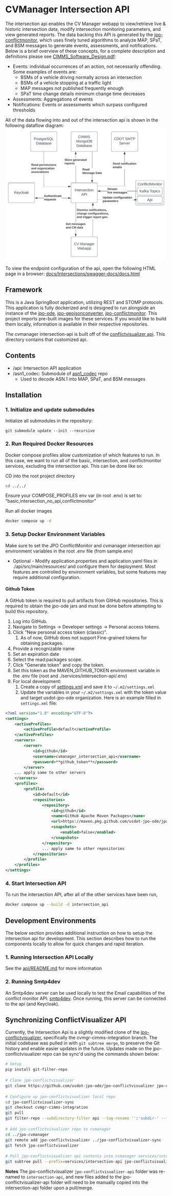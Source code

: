 # CVManager Intersection API

The intersection api enables the CV Manager webapp to view/retrieve live & historic intersection data, modify intersection monitoring parameters, and view generated reports. The data backing this API is generated by the [jpo-conflictmonitor](https://github.com/usdot-jpo-ode/jpo-conflictmonitor), which uses finely tuned algorithms to analyze MAP, SPaT, and BSM messages to generate events, assessments, and notifications. Below is a brief overview of these concepts, for a complete description and definitions please see [CIMMS_Software_Design.pdf](../../docs/Intersections/CIMMS_Software_Design.pdf):

- Events: individual occurrences of an action, not necessarily offending. Some examples of events are:
  - BSMs of a vehicle driving normally across an intersection
  - BSMs of a vehicle stopping at a traffic light
  - MAP messages not published frequently enough
  - SPaT time change details minimum change time decreases
- Assessments: Aggregations of events
- Notifications: Events or assessments which surpass configured thresholds

All of the data flowing into and out of the intersection api is shown in the following dataflow diagram:
![Intersection Api Dataflow Diagram](../../docs/Intersections/Intersection_Api_Dataflows.png)

To view the endpoint configuration of the api, open the following HTML page in a browser: [docs/Intersections/swagger-docs/docs.html](../../docs/Intersections/swagger-docs/docs.html)

## Framework

This is a Java SpringBoot application, utilizing REST and STOMP protocols. This application is fully dockerized and is designed to run alongside an instance of the [jpo-ode](https://github.com/usdot-jpo-ode/jpo-ode), [jpo-geojsonconverter](https://github.com/usdot-jpo-ode/jpo-geojsonconverter), [jpo-conflictmonitor](https://github.com/usdot-jpo-ode/jpo-conflictmonitor). This project imports pre-built images for these services. If you would like to build them locally, information is available in their respective repositories.

The cvmanager intersection-api is built off of the [conflictvisualizer api](https://github.com/usdot-jpo-ode/jpo-conflictvisualizer/tree/cvmgr-cimms-integration/api). This directory contains that customized api.

## Contents

- /api: Intersection API application
- /asn1_codec: Submodule of [asn1_codec](https://github.com/usdot-jpo-ode/asn1_codec) repo
  - Used to decode ASN.1 into MAP, SPaT, and BSM messages

## Installation

### 1. Initialize and update submodules

Initialize all submodules in the repository:

```
git submodule update --init --recursive
```

### 2. Run Required Docker Resources

Docker compose profiles allow customization of which features to run. In this case, we want to run all of the basic, intersection, and conflictmonitor services, excluding the intersection api. This can be done like so:

CD into the root project directory

```sh
cd ../../
```

Ensure your COMPOSE_PROFILES env var (in root .env) is set to: "basic,intersection_no_api,conflictmonitor"

Run all docker images

```sh
docker compose up -d
```

### 3. Setup Docker Environment Variables

Make sure to set the JPO ConflictMonitor and cvmanager intersection api environment variables in the root .env file (from sample.env)

- Optional - Modify application.properties and application.yaml files in ./api/src/main/resources/ and configure them for deployment. Most features are controlled by environment variables, but some features may require additional configuration.

#### Github Token

A GitHub token is required to pull artifacts from GitHub repositories. This is required to obtain the jpo-ode jars and must be done before attempting to build this repository.

1. Log into GitHub.
2. Navigate to Settings -> Developer settings -> Personal access tokens.
3. Click "New personal access token (classic)".
   1. As of now, GitHub does not support Fine-grained tokens for obtaining packages.
4. Provide a recognizable name
5. Set an expiration date
6. Select the read:packages scope.
7. Click "Generate token" and copy the token.
8. Set this token as the MAVEN_GITHUB_TOKEN environment variable in the .env file (root and ./services/intersection-api/.env)
9. For local development:
   1. Create a copy of [settings.xml](api/settings.xml) and save it to `~/.m2/settings.xml`
   2. Update the variables in your `~/.m2/settings.xml` with the token value and target usdot-jpo-ode organization. Here is an example filled in `settings.xml` file:

```XML
<?xml version="1.0" encoding="UTF-8"?>
<settings>
    <activeProfiles>
        <activeProfile>default</activeProfile>
    </activeProfiles>
    <servers>
        <server>
            <id>github</id>
            <username>cvmanager_intersection_api</username>
            <password>**github_token**</password>
        </server>
    ... apply same to other servers
    </servers>
    <profiles>
        <profile>
            <id>default</id>
            <repositories>
                <repository>
                    <id>github</id>
                    <name>GitHub Apache Maven Packages</name>
                    <url>https://maven.pkg.github.com/usdot-jpo-ode/jpo-ode</url>
                    <snapshots>
                        <enabled>false</enabled>
                    </snapshots>
                </repository>
                ... apply same to other repositories
            </repositories>
        </profile>
    </profiles>
</settings>
```

### 4. Start Intersection API

To run the intersection API, after all of the other services have been run,

```sh
docker compose up --build -d intersection_api
```

## Development Environments

The below section provides additional instruction on how to setup the intersection api for development. This section describes how to run the components locally to allow for quick changes and rapid iteration.

### 1. Running Intersection API Locally

See the [api/README.md](api/README.md#running-locally) for more information

### 2. Running Smtp4dev

An Smtp4dev server can be used locally to test the Email capabilities of the conflict monitor API: [smtp4dev](https://github.com/rnwood/smtp4dev). Once running, this server can be connected to the api (and Keycloak).

## Synchronizing ConflictVisualizer API

Currently, the Intersection Api is a slightly modified clone of the [jpo-conflictvisualizer](https://github.com/usdot-jpo-ode/jpo-conflictvisualizer/tree/cvmgr-cimms-integration), specifically the cvmgr-cimms-integration branch. The initial codebase was pulled in with `git subtree merge`, to preserve the Git history and enable easier updates in the future. Updates made on the jpo-conflictvisualizer repo can be sync'd using the commands shown below:

```sh
# Setup
pip install git-filter-repo

# Clone jpo-conflictvisualizer
git clone https://github.com/usdot-jpo-ode/jpo-conflictvisualizer jpo-conflictvisualizer-sync

# Configure up jpo-conflictvisualizer local repo
cd jpo-conflictvisualizer-sync
git checkout cvmgr-cimms-integration
git pull
git filter-repo --subdirectory-filter api --tag-rename '':'subdir-' --force

# Add jpo-conflictvisualizer repo to cvmanager
cd ../jpo-cvmanager
git remote add jpo-conflictvisualizer ../jpo-conflictvisualizer-sync
git fetch jpo-conflictvisualizer

# Pull jpo-conflictvisualizer api contents into cvmanager services/intersection-api
git subtree pull --prefix=services/intersection-api jpo-conflictvisualizer cvmgr-cimms-integration
```

**Notes**
The jpo-conflictvisualizer `jpo-conflictvisualizer-api` folder was re-named to `intersection-api`, and new files added to the jpo-conflictvisualizer-api folder will need to be manually copied into the intersection-api folder upon a pull/merge.
